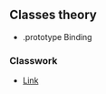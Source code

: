 ## Classes theory

- .prototype Binding

### Classwork

- [Link](https://repl.it/@vrezhhovanisyan/7lessonoop)
